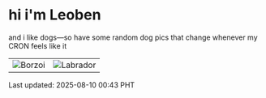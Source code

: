 # hi i'm Leoben

and i like dogs—so have some random dog pics that change whenever my CRON feels like it

|  |  |
|--------|----------|
| ![Borzoi](https://random-dog-vercel.vercel.app/api/random-borzoi?v=1754757793) | ![Labrador](https://random-dog-vercel.vercel.app/api/random-labrador?v=1754757793) |

Last updated: 2025-08-10 00:43 PHT
